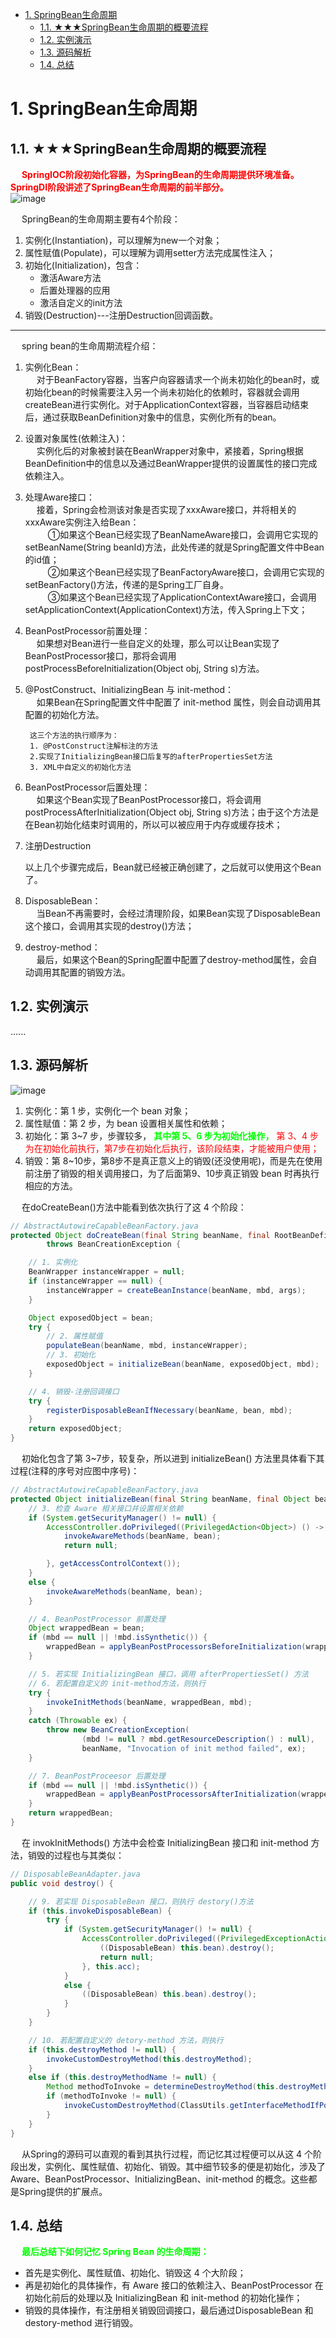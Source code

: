

<!-- TOC -->

- [1. SpringBean生命周期](#1-springbean生命周期)
    - [1.1. ★★★SpringBean生命周期的概要流程](#11-★★★springbean生命周期的概要流程)
    - [1.2. 实例演示](#12-实例演示)
    - [1.3. 源码解析](#13-源码解析)
    - [1.4. 总结](#14-总结)

<!-- /TOC -->

# 1. SpringBean生命周期
<!-- 
https://mp.weixin.qq.com/s/DC_PH_PXpbNgDQuGslTTTg
https://mp.weixin.qq.com/s/-gLXHd_mylv_86sTMOgCBg
 Spring Bean生命周期 
 https://mp.weixin.qq.com/s/ruSkC0K7bWXuciHFPNiupg

-->

## 1.1. ★★★SpringBean生命周期的概要流程  
&emsp; **<font color = "red">SpringIOC阶段初始化容器，为SpringBean的生命周期提供环境准备。SpringDI阶段讲述了SpringBean生命周期的前半部分。</font>**  
![image](https://gitee.com/wt1814/pic-host/raw/master/images/SSM/Spring/spring-10.png)  

&emsp; SpringBean的生命周期主要有4个阶段：  
1. 实例化(Instantiation)，可以理解为new一个对象；
2. 属性赋值(Populate)，可以理解为调用setter方法完成属性注入；
3. 初始化(Initialization)，包含：  
    * 激活Aware方法  
    * 后置处理器的应用  
    * 激活自定义的init方法  
4. 销毁(Destruction)---注册Destruction回调函数。  

----

&emsp; spring bean的生命周期流程介绍：  
1. 实例化Bean：  
&emsp; 对于BeanFactory容器，当客户向容器请求一个尚未初始化的bean时，或初始化bean的时候需要注入另一个尚未初始化的依赖时，容器就会调用createBean进行实例化。对于ApplicationContext容器，当容器启动结束后，通过获取BeanDefinition对象中的信息，实例化所有的bean。   
2. 设置对象属性(依赖注入)：  
&emsp; 实例化后的对象被封装在BeanWrapper对象中，紧接着，Spring根据BeanDefinition中的信息以及通过BeanWrapper提供的设置属性的接口完成依赖注入。  
3. 处理Aware接口：  
&emsp; 接着，Spring会检测该对象是否实现了xxxAware接口，并将相关的xxxAware实例注入给Bean：  
&emsp; &emsp; ①如果这个Bean已经实现了BeanNameAware接口，会调用它实现的setBeanName(String beanId)方法，此处传递的就是Spring配置文件中Bean的id值；  
&emsp; &emsp; ②如果这个Bean已经实现了BeanFactoryAware接口，会调用它实现的setBeanFactory()方法，传递的是Spring工厂自身。  
&emsp; &emsp; ③如果这个Bean已经实现了ApplicationContextAware接口，会调用setApplicationContext(ApplicationContext)方法，传入Spring上下文；  
4. BeanPostProcessor前置处理：  
&emsp; 如果想对Bean进行一些自定义的处理，那么可以让Bean实现了BeanPostProcessor接口，那将会调用postProcessBeforeInitialization(Object obj, String s)方法。  
5. @PostConstruct、InitializingBean 与 init-method：  
&emsp; 如果Bean在Spring配置文件中配置了 init-method 属性，则会自动调用其配置的初始化方法。  

        这三个方法的执行顺序为：
        1. @PostConstruct注解标注的方法
        2.实现了InitializingBean接口后复写的afterPropertiesSet方法
        3. XML中自定义的初始化方法
7. BeanPostProcessor后置处理：  
&emsp; 如果这个Bean实现了BeanPostProcessor接口，将会调用postProcessAfterInitialization(Object obj, String s)方法；由于这个方法是在Bean初始化结束时调用的，所以可以被应用于内存或缓存技术；  
8. 注册Destruction  

    以上几个步骤完成后，Bean就已经被正确创建了，之后就可以使用这个Bean了。  

9. DisposableBean：   
&emsp; 当Bean不再需要时，会经过清理阶段，如果Bean实现了DisposableBean这个接口，会调用其实现的destroy()方法；  
10. destroy-method：  
&emsp; 最后，如果这个Bean的Spring配置中配置了destroy-method属性，会自动调用其配置的销毁方法。  

<!-- 
        1. Bean容器在配置文件中找到Spring Bean的定义。
        2. Bean容器使用Java Reflection API创建Bean的实例。
        3. 如果声明了任何属性，声明的属性会被设置。如果属性本身是Bean，则将对其进行解析和设置。
        4. 如果Bean类实现BeanNameAware接口，则将通过传递Bean的名称来调用setBeanName()方法。
        5. 如果Bean类实现BeanClassLoaderAware接口，则将通过传递加载此Bean的ClassLoader对象的实例来调用setBeanClassLoader()方法。
        6. 如果Bean类实现BeanFactoryAware接口，则将通过传递BeanFactory对象的实例来调用setBeanFactory()方法。
        7. 如果有任何与BeanFactory关联的BeanPostProcessors对象已加载Bean，则将在设置Bean属性之前调用postProcessBeforeInitialization()方法。
        8. 如果Bean类实现了InitializingBean接口，则在设置了配置文件中定义的所有Bean属性后，将调用afterPropertiesSet()方法。
        9. 如果配置文件中的Bean定义包含init-method属性，则该属性的值将解析为Bean类中的方法名称，并将调用该方法。
        10. 如果为Bean Factory对象附加了任何Bean 后置处理器，则将调用postProcessAfterInitialization()方法。
        11. 如果Bean类实现DisposableBean接口，则当Application不再需要Bean引用时，将调用destroy()方法。
        12. 如果配置文件中的Bean定义包含destroy-method属性，那么将调用Bean类中的相应方法定义。
-->

## 1.2. 实例演示  
<!-- https://mp.weixin.qq.com/s/feokfxcB1WCMRAqVRm9HOQ -->
......

## 1.3. 源码解析  

![image](https://gitee.com/wt1814/pic-host/raw/master/images/SSM/Spring/spring-10.png)  
1. 实例化：第 1 步，实例化一个 bean 对象；
2. 属性赋值：第 2 步，为 bean 设置相关属性和依赖；
3. 初始化：第 3~7 步，步骤较多， **<font color = "lime">其中第 5、6 步为初始化操作，</font>** <font color = "red">第 3、4 步为在初始化前执行，第7步在初始化后执行，该阶段结束，才能被用户使用；</font>
4. 销毁：第 8~10步，第8步不是真正意义上的销毁(还没使用呢)，而是先在使用前注册了销毁的相关调用接口，为了后面第9、10步真正销毁 bean 时再执行相应的方法。

&emsp; 在doCreateBean()方法中能看到依次执行了这 4 个阶段：  

```java
// AbstractAutowireCapableBeanFactory.java
protected Object doCreateBean(final String beanName, final RootBeanDefinition mbd, final @Nullable Object[] args)
        throws BeanCreationException {

    // 1. 实例化
    BeanWrapper instanceWrapper = null;
    if (instanceWrapper == null) {
        instanceWrapper = createBeanInstance(beanName, mbd, args);
    }

    Object exposedObject = bean;
    try {
        // 2. 属性赋值
        populateBean(beanName, mbd, instanceWrapper);
        // 3. 初始化
        exposedObject = initializeBean(beanName, exposedObject, mbd);
    }

    // 4. 销毁-注册回调接口
    try {
        registerDisposableBeanIfNecessary(beanName, bean, mbd);
    }
    return exposedObject;
}
```
&emsp; 初始化包含了第 3~7步，较复杂，所以进到 initializeBean() 方法里具体看下其过程(注释的序号对应图中序号)：  

```java
// AbstractAutowireCapableBeanFactory.java
protected Object initializeBean(final String beanName, final Object bean, @Nullable RootBeanDefinition mbd) {
    // 3. 检查 Aware 相关接口并设置相关依赖
    if (System.getSecurityManager() != null) {
        AccessController.doPrivileged((PrivilegedAction<Object>) () -> {
            invokeAwareMethods(beanName, bean);
            return null;

        }, getAccessControlContext());
    }
    else {
        invokeAwareMethods(beanName, bean);
    }

    // 4. BeanPostProcessor 前置处理
    Object wrappedBean = bean;
    if (mbd == null || !mbd.isSynthetic()) {
        wrappedBean = applyBeanPostProcessorsBeforeInitialization(wrappedBean, beanName);
    }

    // 5. 若实现 InitializingBean 接口，调用 afterPropertiesSet() 方法
    // 6. 若配置自定义的 init-method方法，则执行
    try {
        invokeInitMethods(beanName, wrappedBean, mbd);
    }
    catch (Throwable ex) {
        throw new BeanCreationException(
                (mbd != null ? mbd.getResourceDescription() : null),
                beanName, "Invocation of init method failed", ex);
    }

    // 7. BeanPostProceesor 后置处理
    if (mbd == null || !mbd.isSynthetic()) {
        wrappedBean = applyBeanPostProcessorsAfterInitialization(wrappedBean, beanName);
    }
    return wrappedBean;
}
```
&emsp; 在 invokInitMethods() 方法中会检查 InitializingBean 接口和 init-method 方法，销毁的过程也与其类似：  

```java
// DisposableBeanAdapter.java
public void destroy() {

    // 9. 若实现 DisposableBean 接口，则执行 destory()方法
    if (this.invokeDisposableBean) {
        try {
            if (System.getSecurityManager() != null) {
                AccessController.doPrivileged((PrivilegedExceptionAction<Object>) () -> {
                    ((DisposableBean) this.bean).destroy();
                    return null;
                }, this.acc);
            }
            else {
                ((DisposableBean) this.bean).destroy();
            }
        }
    }

    // 10. 若配置自定义的 detory-method 方法，则执行
    if (this.destroyMethod != null) {
        invokeCustomDestroyMethod(this.destroyMethod);
    }
    else if (this.destroyMethodName != null) {
        Method methodToInvoke = determineDestroyMethod(this.destroyMethodName);
        if (methodToInvoke != null) {
            invokeCustomDestroyMethod(ClassUtils.getInterfaceMethodIfPossible(methodToInvoke));
        }
    }
}
```
&emsp; 从Spring的源码可以直观的看到其执行过程，而记忆其过程便可以从这 4 个阶段出发，实例化、属性赋值、初始化、销毁。其中细节较多的便是初始化，涉及了Aware、BeanPostProcessor、InitializingBean、init-method 的概念。这些都是Spring提供的扩展点。    

## 1.4. 总结
&emsp; **<font color = "lime">最后总结下如何记忆 Spring Bean 的生命周期：</font>**  

* 首先是实例化、属性赋值、初始化、销毁这 4 个大阶段；
* 再是初始化的具体操作，有 Aware 接口的依赖注入、BeanPostProcessor 在初始化前后的处理以及 InitializingBean 和 init-method 的初始化操作；
* 销毁的具体操作，有注册相关销毁回调接口，最后通过DisposableBean 和 destory-method 进行销毁。
